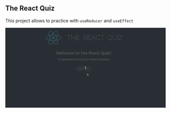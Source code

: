 ## The React Quiz

This project allows to practice with `useReducer` and `useEffect`

!["Demo"](/public/demo25.gif)
